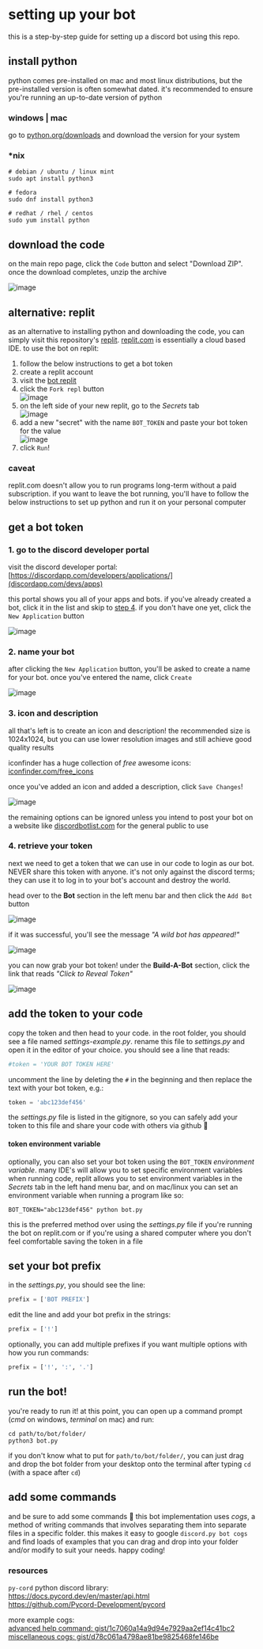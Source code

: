 # setting up your bot

this is a step-by-step guide for setting up a discord bot using this repo.

## install python

python comes pre-installed on mac and most linux distributions, but the
pre-installed version is often somewhat dated. it's recommended to ensure you're
running an up-to-date version of python

### windows | mac

go to [python.org/downloads](https://www.python.org/downloads/) and download
the version for your system

### *nix

```shell
# debian / ubuntu / linux mint
sudo apt install python3

# fedora
sudo dnf install python3

# redhat / rhel / centos
sudo yum install python
```

## download the code

on the main repo page, click the `Code` button and select "Download ZIP". once
the download completes, unzip the archive

![image](https://user-images.githubusercontent.com/621412/142582301-08e7a1aa-8000-4465-a7e4-029939b4d0e0.png)

## alternative: replit

as an alternative to installing python and downloading the code, you can simply
visit this repository's [replit](https://replit.com/@shitchell/discord-bot).
[replit.com](https://replit.com/) is essentially a cloud based IDE. to use the
bot on replit:

1. follow the below instructions to get a bot token
2. create a replit account
3. visit the [bot replit](https://replit.com/@shitchell/discord-bot)
4. click the `Fork repl` button  
![image](https://user-images.githubusercontent.com/621412/142602403-34bcabe6-4b66-42b4-ab65-091d5cfbe7bb.png)
5. on the left side of your new replit, go to the *Secrets* tab  
![image](https://user-images.githubusercontent.com/621412/142602690-86ef8a6b-b82e-48db-8906-7c9e8eb22349.png)
6. add a new "secret" with the name `BOT_TOKEN` and paste your bot token for the value  
![image](https://user-images.githubusercontent.com/621412/142602892-62da47aa-77f5-4eaa-ab75-1cb8a0788e55.png)
7. click `Run`!

### caveat

replit.com doesn't allow you to run programs long-term without a paid subscription.
if you want to leave the bot running, you'll have to follow the below
instructions to set up python and run it on your personal computer

## get a bot token

### 1. go to the discord developer portal

visit the discord developer portal:  
[https://discordapp.com/developers/applications/](discordapp.com/devs/apps)

this portal shows you all of your apps and bots. if you've already created a
bot, click it in the list and skip to [step 4](#4-retrieve-your-token). if you
don't have one yet, click the `New Application` button

![image](https://user-images.githubusercontent.com/621412/142582807-f9dd09fe-9a5f-4e55-ac62-a6c082c4b5dd.png)

### 2. name your bot

after clicking the `New Application` button, you'll be asked to create a name
for your bot. once you've entered the name, click `Create`

![image](https://user-images.githubusercontent.com/621412/142583193-0b0d3e90-fb6f-443f-b101-37f6a4e8832a.png)

### 3. icon and description

all that's left is to create an icon and description! the recommended size is
1024x1024, but you can use lower resolution images and still achieve good
quality results

iconfinder has a huge collection of *free* awesome icons:  
[iconfinder.com/free_icons](https://www.iconfinder.com/free_icons)

once you've added an icon and added a description, click `Save Changes`!

![image](https://user-images.githubusercontent.com/621412/142584424-5e84e1dc-8831-487a-99d9-3dd716f8fd50.png)

the remaining options can be ignored unless you intend to post your bot on
a website like [discordbotlist.com](https://discordbotlist.com/) for the
general public to use

### 4. retrieve your token

next we need to get a token that we can use in our code to login as our bot.
NEVER share this token with anyone. it's not only against the discord terms;
they can use it to log in to your bot's account and destroy the world.

head over to the **Bot** section in the left menu bar and then click the
`Add Bot` button

![image](https://user-images.githubusercontent.com/621412/142585310-567f9fe0-ea60-4a0e-bf33-1968e3b069ed.png)

if it was successful, you'll see the message *"A wild bot has appeared!"*

![image](https://user-images.githubusercontent.com/621412/142585491-e63018a9-8b5f-46ed-a34a-4c666a4c74c8.png)

you can now grab your bot token! under the **Build-A-Bot** section, click the
link that reads *"Click to Reveal Token"*

![image](https://user-images.githubusercontent.com/621412/142585916-fca3b764-63de-4e22-9aac-38fc1a58b807.png)

## add the token to your code

copy the token and then head to your code. in the root folder, you should see
a file named *settings-example.py*. rename this file to *settings.py* and open
it in the editor of your choice. you should see a line that reads:

```py
#token = 'YOUR BOT TOKEN HERE'
```

uncomment the line by deleting the `#` in the beginning and then replace the
text with your bot token, e.g.:

```py
token = 'abc123def456'
```

the *settings.py* file is listed in the gitignore, so you can safely add your
token to this file and share your code with others via github 🙂

#### token environment variable

optionally, you can also set your bot token using the `BOT_TOKEN` *environment
variable*. many IDE's will allow you to set specific environment variables when
running code, replit allows you to set environment variables in the *Secrets*
tab in the left hand menu bar, and on mac/linux you can set an environment
variable when running a program like so:

```shell
BOT_TOKEN="abc123def456" python bot.py
```

this is the preferred method over using the *settings.py* file if you're running
the bot on replit.com or if you're using a shared computer where you don't feel
comfortable saving the token in a file

## set your bot prefix

in the *settings.py*, you should see the line:

```py
prefix = ['BOT PREFIX']
```

edit the line and add your bot prefix in the strings:

```py
prefix = ['!']
```

optionally, you can add multiple prefixes if you want multiple options with how
you run commands:

```py
prefix = ['!', ':', '.']
```

## run the bot!

you're ready to run it! at this point, you can open up a command prompt (*cmd*
on windows, *terminal* on mac) and run:

```shell
cd path/to/bot/folder/
python3 bot.py
```

if you don't know what to put for `path/to/bot/folder/`, you can just drag and
drop the bot folder from your desktop onto the terminal after typing `cd `
(with a space after `cd`)

## add some commands

and be sure to add some commands 🙂 this bot implementation uses *cogs*, a
method of writing commands that involves separating them into separate files in
a specific folder. this makes it easy to google `discord.py bot cogs` and find
loads of examples that you can drag and drop into your folder and/or modify to
suit your needs. happy coding!

### resources

`py-cord` python discord library:  
https://docs.pycord.dev/en/master/api.html  
https://github.com/Pycord-Development/pycord

more example cogs:  
[advanced help command: gist/1c7060a14a9d94e7929aa2ef14c41bc2](https://gist.github.com/nonchris/1c7060a14a9d94e7929aa2ef14c41bc2)  
[miscellaneous cogs: gist/d78c061a4798ae81be9825468fe146be](https://gist.github.com/EvieePy/d78c061a4798ae81be9825468fe146be)
